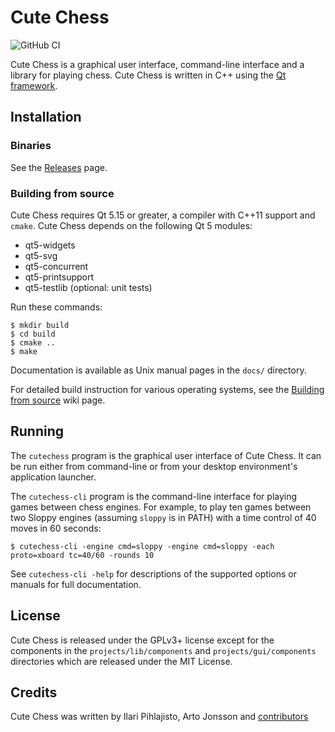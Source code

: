 # Cute Chess

![GitHub CI](https://github.com/cutechess/cutechess/workflows/build%20cutechess/badge.svg)
 
Cute Chess is a graphical user interface, command-line interface and a library
for playing chess. Cute Chess is written in C++ using the [Qt
framework](https://www.qt.io/).

## Installation

### Binaries

See the [Releases](https://github.com/cutechess/cutechess/releases) page.

### Building from source

Cute Chess requires Qt 5.15 or greater, a compiler with C++11 support and `cmake`.
Cute Chess depends on the following Qt 5 modules:

* qt5-widgets
* qt5-svg
* qt5-concurrent
* qt5-printsupport
* qt5-testlib (optional: unit tests)

Run these commands:

    $ mkdir build
    $ cd build
    $ cmake ..
    $ make

Documentation is available as Unix manual pages in the `docs/` directory.

For detailed build instruction for various operating systems, see the
[Building from source](https://github.com/cutechess/cutechess/wiki/Building-from-source)
wiki page.

## Running

The `cutechess` program is the graphical user interface of Cute Chess.
It can be run either from command-line or from your desktop environment's
application launcher.

The `cutechess-cli` program is the command-line interface for playing
games between chess engines. For example, to play ten games between two Sloppy
engines (assuming `sloppy` is in PATH) with a time control of 40 moves in 60
seconds:

    $ cutechess-cli -engine cmd=sloppy -engine cmd=sloppy -each proto=xboard tc=40/60 -rounds 10

See `cutechess-cli -help` for descriptions of the supported options or manuals
for full documentation.

## License

Cute Chess is released under the GPLv3+ license except for the components in
the `projects/lib/components` and `projects/gui/components` directories which
are released under the MIT License.

## Credits

Cute Chess was written by Ilari Pihlajisto, Arto Jonsson and [contributors](https://github.com/cutechess/cutechess/graphs/contributors)
